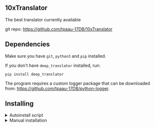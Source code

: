 ## 10xTranslator
The best translator currently available

git repo: https://github.com/tpaau-17DB/10xTranslator


## Dependencies
Make sure you have `git`, `python3` and `pip` installed.

If you don't have `deep_translator` installed, run:

```
pip install deep_translator
```

The program requires a custom logger package that can be downloaded from: https://github.com/tpaau-17DB/python-logger.


## Installing
<details>

<summary>Autoinstall script</summary>


For quick install you can run:

```
./install.sh
```

This script ensures you have all the dependencies required and installs the package. 
Make sure this command is executed from the root of the repository, where `setup.py` is located.

</details>


<details>

<summary>Manual installation</summary>

To manually install the python package you can run `pip install .`
This command needs to be executed from the root of the repository, where `setup.py` is located.

You can also copy the files to `/usr/bin` so translator can be accessed at all times:

```
sudo cp best_translator/translator.py best_translator/utils.py /usr/bin/translator
```

Then ensure `/usr/bin/translator` has required permissions:

```
sudo chmod 755 /usr/bin/translator
```


</details>
